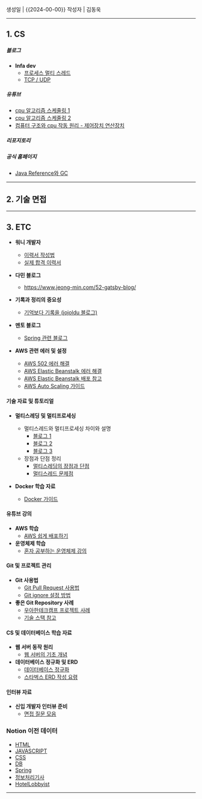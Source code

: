 생성일 | {{2024-00-00}}
작성자 | 김동욱


---
## **1. CS**

##### 블로그 

- **Infa dev**
	- [프로세스 멀티 스레드](https://inpa.tistory.com/entry/%F0%9F%91%A9%E2%80%8D%F0%9F%92%BB-%ED%94%84%EB%A1%9C%EC%84%B8%EC%8A%A4-%E2%9A%94%EF%B8%8F-%EC%93%B0%EB%A0%88%EB%93%9C-%EC%B0%A8%EC%9D%B4)
	- [TCP / UDP](https://inpa.tistory.com/entry/NW-%F0%9F%8C%90-%EC%95%84%EC%A7%81%EB%8F%84-%EB%AA%A8%ED%98%B8%ED%95%9C-TCP-UDP-%EA%B0%9C%EB%85%90-%E2%9D%93-%EC%89%BD%EA%B2%8C-%EC%9D%B4%ED%95%B4%ED%95%98%EC%9E%90)

##### **유튜브**

- [cpu 알고리즘 스케줄링 1](https://www.youtube.com/watch?v=w1z6WCyMdhQ)
- [cpu 알고리즘 스케줄링 2](https://www.youtube.com/watch?v=LgEY4ghpTJI)
- [컴퓨터 구조와 cpu 작동 원리 - 제어장치 연산장치](https://www.youtube.com/watch?v=mJpwUPqpxhw)

##### 리포지토리


##### 공식 홈페이지

- [Java Reference와 GC](https://d2.naver.com/helloworld/329631)

---
## **2. 기술 면접**

---
## **3. ETC**

- **워니 개발자**
	- [이력서 작성법](https://wonny.space/writing/work/engineer-resume)
	- [실제 합격 이력서](https://wonny-log.notion.site/Wonny-Public-c2f8051bfb574f349406a30d2bc71a45)
	
- **다민 블로그**
	- https://www.jeong-min.com/52-gatsby-blog/
	  
- **기록과 정리의 중요성**
    - [기억보다 기록을 (jojoldu 블로그)](https://jojoldu.tistory.com/)
      
- **멘토 블로그**
    - [Spring 관련 블로그](https://minkukjo.github.io/framework/2020/12/18/Spring-142/)
      
- **AWS 관련 에러 및 설정**
    - [AWS 502 에러 해결](https://choo.oopy.io/0563a1cd-17b0-4513-9e59-49f0bd89834b)
    - [AWS Elastic Beanstalk 에러 해결](https://billtech.tistory.com/23?utm_source=chatgpt.com)
    - [AWS Elastic Beanstalk 배포 참고](https://velog.io/@bbamjoong/AWS-Java-SpringBoot-Elastic-BeanStalk-%EB%B0%B0%ED%8F%AC-%ED%94%84%EB%A1%9C%EC%A0%9D%ED%8A%B8-3%EC%9D%BC%EA%B0%84%EC%9D%98-%EC%82%BD%EC%A7%88)
    - [AWS Auto Scaling 가이드](https://inpa.tistory.com/entry/AWS-%F0%9F%93%9A-EC2-%EC%98%A4%ED%86%A0-%EC%8A%A4%EC%BC%80%EC%9D%BC%EB%A7%81-ELB-%EB%A1%9C%EB%93%9C-%EB%B0%B8%EB%9F%B0%EC%84%9C-%EA%B0%9C%EB%85%90-%EA%B5%AC%EC%B6%95-%EC%84%B8%ED%8C%85-%F0%9F%92%AF-%EC%A0%95%EB%A6%AC)
#### **기술 자료 및 튜토리얼**

- **멀티스레딩 및 멀티프로세싱**
    
    - 멀티스레드와 멀티프로세싱 차이와 설명
        - [블로그 1](https://studyandwrite.tistory.com/7)
        - [블로그 2](https://kim-daeyong.github.io/2019-03-12-%EC%93%B0%EB%A0%88%EB%93%9C/)
        - [블로그 3](https://inpa.tistory.com/entry/%F0%9F%91%A9%E2%80%8D%F0%9F%92%BB-multi-process-multi-thread)
    - 장점과 단점 정리
        - [멀티스레딩의 장점과 단점](https://velog.io/@hkh1213/%EB%A9%80%ED%8B%B0%EC%8A%A4%EB%A0%88%EB%94%A9%EC%9D%98-%EC%9E%A5%EC%A0%90-%EB%8B%A8%EC%A0%90)
        - [멀티스레드 문제점](https://gguljaem.tistory.com/entry/%EB%A9%80%ED%8B%B0-%EC%93%B0%EB%A0%88%EB%93%9CThread%EC%9D%98-%EC%9E%A5%EC%A0%90%EA%B3%BC-%EB%AC%B8%EC%A0%9C%EC%A0%90)
- **Docker 학습 자료**
    - [Docker 가이드](https://special-seat-581.notion.site/Docker-f93316d8eb944ce98daa8312039ef72e)
#### **유튜브 강의**

- **AWS 학습**
    - [AWS 쉽게 배포하기](https://www.youtube.com/watch?v=cOUhREAWJNw)
- **운영체제 학습**
    - [혼자 공부하는 운영체제 강의](https://www.youtube.com/watch?v=bls_GjX-4U8&list=PLVsNizTWUw7FCS83JhC1vflK8OcLRG0Hl)
#### **Git 및 프로젝트 관리**

- **Git 사용법**
    - [Git Pull Request 사용법](https://wayhome25.github.io/git/2017/07/08/git-first-pull-request-story/)
    - [Git ignore 설정 방법](https://pixx.tistory.com/384)
- **좋은 Git Repository 사례**
    - [우아한테크캠프 프로젝트 사례](https://github.com/woowacourse-teams/2022-pickpick)
    - [기술 스택 참고](https://github.com/midaslmg94/wing-project-msa)
#### **CS 및 데이터베이스 학습 자료**

- **웹 서버 동작 원리**
    - [웹 서버의 기초 개념](https://velog.io/@josworks27/%EC%9B%B9-%EC%84%9C%EB%B2%84Server%EC%9D%98-%EA%B8%B0%EC%B4%88-%EA%B0%9C%EB%85%90)
- **데이터베이스 정규화 및 ERD**
    - [데이터베이스 정규화](https://mangkyu.tistory.com/110)
    - [스타벅스 ERD 작성 요령](https://velog.io/@jcinsh/%EB%8D%B0%EC%9D%B4%ED%84%B0%EB%B2%A0%EC%9D%B4%EC%8A%A4-%EC%8A%A4%ED%83%80%EB%B2%85%EC%8A%A4-%EA%B3%BC%EC%A0%9C)
#### **인터뷰 자료**

- **신입 개발자 인터뷰 준비**
    - [면접 질문 모음](https://dev-coco.tistory.com/159)

### Notion 이전 데이터
- [HTML](https://www.notion.so/HTML-38c0253a06da4d96aea187ddc0850f3d?pvs=21)
- [JAVASCRIPT](https://www.notion.so/JAVASCRIPT-3e6c185a97f74ea79e58c0c01d57856e?pvs=21)
- [CSS](https://www.notion.so/CSS-0acbf7864e83464a9e66f275437446e8?pvs=21)
- [DB](https://www.notion.so/DB-36755b54970945ada1188b60ecdb7ccb?pvs=21)
- [Spring](https://www.notion.so/Spring-ccd599184e0f45879d5734c5c1f249ce?pvs=21)
- [정보처리기사](https://www.notion.so/e98cef12c3134e43b107451301ea41f0?pvs=21)
- [HotelLobbyist](https://www.notion.so/HotelLobbyist-7914fa86b5874481a371bb64259ed889?pvs=21)

---